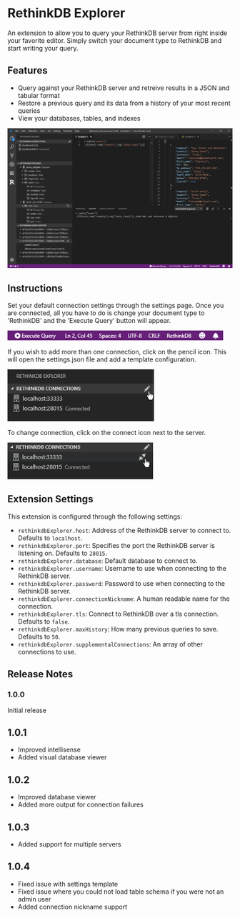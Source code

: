 # RethinkDB Explorer

An extension to allow you to query your RethinkDB server from right inside your favorite editor. Simply switch your document type to RethinkDB and start writing your query.

## Features

- Query against your RethinkDB server and retreive results in a JSON and tabular format
- Restore a previous query and its data from a history of your most recent queries
- View your databases, tables, and indexes

![RethinkDB Explorer](extension.gif)

## Instructions

Set your default connection settings through the settings page. Once you are connected, all you have to do is change your document type to 'RethinkDB' and the 'Execute Query' button will appear.

![Status Bar](statusbar.png)

If you wish to add more than one connection, click on the pencil icon. This will open the settings.json file and add a template configuration.

![Add Connections](addConnections.png)

To change connection, click on the connect icon next to the server.

![Connect](connect.png)

## Extension Settings

This extension is configured through the following settings:

- `rethinkdbExplorer.host`: Address of the RethinkDB server to connect to. Defaults to `localhost`.
- `rethinkdbExplorer.port`: Specifies the port the RethinkDB server is listening on. Defaults to `28015`.
- `rethinkdbExplorer.database`: Default database to connect to.
- `rethinkdbExplorer.username`: Username to use when connecting to the RethinkDB server.
- `rethinkdbExplorer.password`: Password to use when connecting to the RethinkDB server.
- `rethinkdbExplorer.connectionNickname`: A human readable name for the connection.
- `rethinkdbExplorer.tls`: Connect to RethinkDB over a tls connection. Defaults to `false`.
- `rethinkdbExplorer.maxHistory`: How many previous queries to save. Defaults to `50`.
- `rethinkdbExplorer.supplementalConnections`: An array of other connections to use.

## Release Notes

### 1.0.0

Initial release

## 1.0.1

- Improved intellisense
- Added visual database viewer

## 1.0.2

- Improved database viewer
- Added more output for connection failures

## 1.0.3

- Added support for multiple servers

## 1.0.4

- Fixed issue with settings template
- Fixed issue where you could not load table schema if you were not an admin user
- Added connection nickname support
